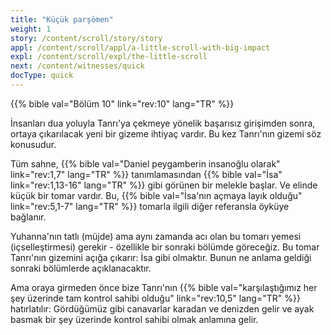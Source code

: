 ```yaml
---
title: "Küçük parşömen"
weight: 1
story: /content/scroll/story/story
appl: /content/scroll/appl/a-little-scroll-with-big-impact
expl: /content/scroll/expl/the-little-scroll
next: /content/witnesses/quick
docType: quick
---
```



{{% bible val="Bölüm 10" link="rev:10" lang="TR" %}}

İnsanları dua yoluyla Tanrı'ya çekmeye yönelik başarısız girişimden sonra, ortaya çıkarılacak yeni bir gizeme ihtiyaç vardır. Bu kez Tanrı'nın gizemi söz konusudur.

Tüm sahne, {{% bible val="Daniel peygamberin insanoğlu olarak" link="rev:1,7" lang="TR" %}} tanımlamasından {{% bible val="İsa" link="rev:1,13-16" lang="TR" %}} gibi görünen bir melekle başlar. Ve elinde küçük bir tomar vardır. Bu, {{% bible val="İsa'nın açmaya layık olduğu" link="rev:5,1-7" lang="TR" %}} tomarla ilgili diğer referansla öyküye bağlanır.

Yuhanna'nın tatlı (müjde) ama aynı zamanda acı olan bu tomarı yemesi (içselleştirmesi) gerekir - özellikle bir sonraki bölümde göreceğiz. Bu tomar Tanrı'nın gizemini açığa çıkarır: İsa gibi olmaktır. Bunun ne anlama geldiği sonraki bölümlerde açıklanacaktır. 

Ama oraya girmeden önce bize Tanrı'nın {{% bible val="karşılaştığımız her şey üzerinde tam kontrol sahibi olduğu" link="rev:10,5" lang="TR" %}} hatırlatılır: Gördüğümüz gibi canavarlar karadan ve denizden gelir ve ayak basmak bir şey üzerinde kontrol sahibi olmak anlamına gelir.